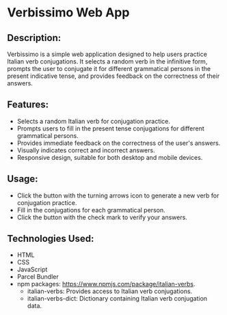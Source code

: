 # Verbissimo Web App

## Description:

Verbissimo is a simple web application designed to help users practice Italian verb conjugations. It selects a random verb in the infinitive form, prompts the user to conjugate it for different grammatical persons in the present indicative tense, and provides feedback on the correctness of their answers.

## Features: 

- Selects a random Italian verb for conjugation practice.
- Prompts users to fill in the present tense conjugations for different grammatical persons.
- Provides immediate feedback on the correctness of the user's answers.
- Visually indicates correct and incorrect answers.
- Responsive design, suitable for both desktop and mobile devices.

## Usage:

- Click the button with the turning arrows icon to generate a new verb for conjugation practice.
- Fill in the conjugations for each grammatical person.
- Click the button with the check mark to verify your answers.

## Technologies Used:

- HTML
- CSS
- JavaScript
- Parcel Bundler
- npm packages: https://www.npmjs.com/package/italian-verbs.
   - italian-verbs: Provides access to Italian verb conjugations.
   - italian-verbs-dict: Dictionary containing Italian verb conjugation data.


